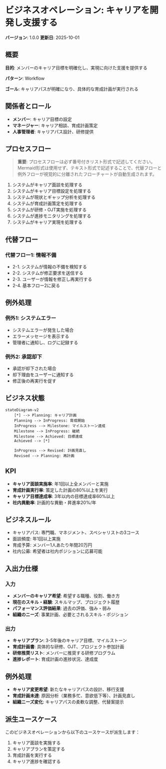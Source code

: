 # ビジネスオペレーション: キャリアを開発し支援する

**バージョン**: 1.0.0
**更新日**: 2025-10-01

## 概要

**目的**: メンバーのキャリア目標を明確化し、実現に向けた支援を提供する

**パターン**: Workflow

**ゴール**: キャリアパスが明確になり、具体的な育成計画が実行される

## 関係者とロール

- **メンバー**: キャリア目標の設定
- **マネージャー**: キャリア相談、育成計画策定
- **人事管理者**: キャリアパス設計、研修提供

## プロセスフロー

> **重要**: プロセスフローは必ず番号付きリスト形式で記述してください。
> Mermaid形式は使用せず、テキスト形式で記述することで、代替フローと例外フローが視覚的に分離されたフローチャートが自動生成されます。

1. システムがキャリア面談を処理する
2. システムがキャリア目標設定を処理する
3. システムが現状とギャップ分析を処理する
4. システムが育成計画策定を処理する
5. システムが研修・OJT実施を処理する
6. システムが進捗モニタリングを処理する
7. システムがキャリア実現を処理する

## 代替フロー

### 代替フロー1: 情報不備
- 2-1. システムが情報の不備を検知する
- 2-2. システムが修正要求を送信する
- 2-3. ユーザーが情報を修正し再実行する
- 2-4. 基本フロー2に戻る

## 例外処理

### 例外1: システムエラー
- システムエラーが発生した場合
- エラーメッセージを表示する
- 管理者に通知し、ログに記録する

### 例外2: 承認却下
- 承認が却下された場合
- 却下理由をユーザーに通知する
- 修正後の再実行を促す

## ビジネス状態

```mermaid
stateDiagram-v2
    [*] --> Planning: キャリア計画
    Planning --> InProgress: 育成開始
    InProgress --> Milestone: マイルストーン達成
    Milestone --> InProgress: 継続
    Milestone --> Achieved: 目標達成
    Achieved --> [*]

    InProgress --> Revised: 計画見直し
    Revised --> Planning: 再計画
```

## KPI

- **キャリア面談実施率**: 年1回以上全メンバーと実施
- **育成計画実行率**: 策定した計画の80%以上を実行
- **キャリア目標達成率**: 3年以内の目標達成率60%以上
- **社内異動率**: 計画的な異動・昇進率20%/年

## ビジネスルール

- キャリアパス: 専門職、マネジメント、スペシャリストの3コース
- 面談頻度: 年1回以上実施
- 育成予算: メンバー1人あたり年間20万円
- 社内公募: 希望者は社内ポジションに応募可能

## 入出力仕様

### 入力

- **メンバーのキャリア希望**: 希望する職種、役割、働き方
- **現在のスキル・経験**: スキルマップ、プロジェクト履歴
- **パフォーマンス評価結果**: 過去の評価、強み・弱み
- **組織のニーズ**: 事業計画、必要とされるスキル・ポジション

### 出力

- **キャリアプラン**: 3-5年後のキャリア目標、マイルストーン
- **育成計画書**: 具体的な研修、OJT、プロジェクト参加計画
- **研修推奨リスト**: メンバーに推奨する研修プログラム
- **進捗レポート**: 育成計画の進捗状況、達成度

## 例外処理

- **キャリア変更希望**: 新たなキャリアパスの設計、移行支援
- **育成計画未達**: 原因分析（業務多忙、意欲低下等）、計画見直し
- **組織ニーズ変化**: キャリアパスの柔軟な調整、代替案提示

## 派生ユースケース

このビジネスオペレーションから以下のユースケースが派生します：

1. キャリア面談を実施する
2. キャリアプランを策定する
3. 育成計画を実行する
4. キャリア進捗を確認する
